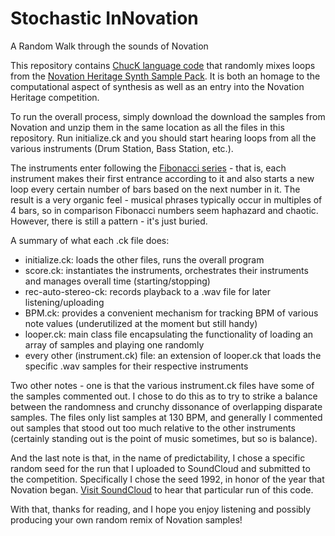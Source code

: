 Stochastic InNovation
=======

A Random Walk through the sounds of Novation

This repository contains [ChucK language code](http://chuck.cs.princeton.edu/) that randomly mixes loops from the [Novation Heritage Synth Sample Pack](http://us.novationmusic.com/heritage). It is both an homage to the computational aspect of synthesis as well as an entry into the Novation Heritage competition.

To run the overall process, simply download the download the samples from Novation and unzip them in the same location as all the files in this repository. Run initialize.ck and you should start hearing loops from all the various instruments (Drum Station, Bass Station, etc.).

The instruments enter following the [Fibonacci series](https://en.wikipedia.org/wiki/Fibonacci_number) - that is, each instrument makes their first entrance according to it and also starts a new loop every certain number of bars based on the next number in it. The result is a very organic feel - musical phrases typically occur in multiples of 4 bars, so in comparison Fibonacci numbers seem haphazard and chaotic. However, there is still a pattern - it's just buried.

A summary of what each .ck file does:
- initialize.ck: loads the other files, runs the overall program
- score.ck: instantiates the instruments, orchestrates their instruments and manages overall time (starting/stopping)
- rec-auto-stereo-ck: records playback to a .wav file for later listening/uploading
- BPM.ck: provides a convenient mechanism for tracking BPM of various note values (underutilized at the moment but still handy)
- looper.ck: main class file encapsulating the functionality of loading an array of samples and playing one randomly
- every other (instrument.ck) file: an extension of looper.ck that loads the specific .wav samples for their respective instruments

Two other notes - one is that the various instrument.ck files have some of the samples commented out. I chose to do this as to try to strike a balance between the randomness and crunchy dissonance of overlapping disparate samples. The files only list samples at 130 BPM, and generally I commented out samples that stood out too much relative to the other instruments (certainly standing out is the point of music sometimes, but so is balance).

And the last note is that, in the name of predictability, I chose a specific random seed for the run that I uploaded to SoundCloud and submitted to the competition. Specifically I chose the seed 1992, in honor of the year that Novation began. [Visit SoundCloud](https://soundcloud.com/jazzaria/stochastic-innovation) to hear that particular run of this code.

With that, thanks for reading, and I hope you enjoy listening and possibly producing your own random remix of Novation samples!
